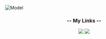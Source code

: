 ![Model](https://github.com/GiovanniBraconi/CV/blob/SimpleFormat/out/cv.png)

<h3 align="center">-- My Links --</h3>

<p align="center">
  <a href="mailto:giov.braconi@gmail.com"><img src="https://img.icons8.com/nolan/64/email.png"/></a>
  <a href="https://www.linkedin.com/in/giovanni-braconi/?trk=opento_sprofile_topcard"><img src="https://img.icons8.com/nolan/64/linkedin-circled.png"/></a>
</p>
